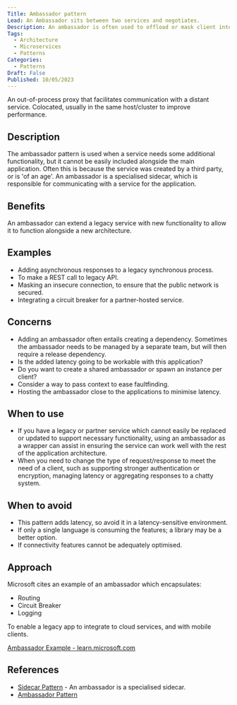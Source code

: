 ```yaml
---
Title: Ambassador pattern
Lead: An Ambassador sits between two services and negotiates.
Description: An ambassador is often used to offload or mask client interoperability issues.
Tags:
  - Architecture
  - Microservices
  - Patterns
Categories:
  - Patterns
Draft: False
Published: 10/05/2023
---
```


An out-of-process proxy that facilitates communication with a distant service. Colocated, usually in the same host/cluster to improve performance.

## Description

The ambassador pattern is used when a service needs some additional functionality, but it cannot be easily included alongside the main application. Often this is because the service was created by a third party, or is 'of an age'. An ambassador is a specialised sidecar, which is responsible for communicating with a service for the application.

## Benefits

An ambassador can extend a legacy service with new functionality to allow it to function alongside a new architecture.

## Examples

* Adding asynchronous responses to a legacy synchronous process.
* To make a REST call to legacy API.
* Masking an insecure connection, to ensure that the public network is secured.
* Integrating a circuit breaker for a partner-hosted service.

## Concerns

* Adding an ambassador often entails creating a dependency. Sometimes the ambassador needs to be managed by a separate team, but will then require a release dependency.
* Is the added latency going to be workable with this application?
* Do you want to create a shared ambassador or spawn an instance per client?
* Consider a way to pass context to ease faultfinding.
* Hosting the ambassador close to the applications to minimise latency.

## When to use

* If you have a legacy or partner service which cannot easily be replaced or updated to support necessary functionality, using an ambassador as a wrapper can assist in ensuring the service can work well with the rest of the application architecture.
* When you need to change the type of request/response to meet the need of a client, such as supporting stronger authentication or encryption, managing latency or aggregating responses to a chatty system.

## When to avoid

* This pattern adds latency, so avoid it in a latency-sensitive environment.
* If only a single language is consuming the features; a library may be a better option.
* If connectivity features cannot be adequately optimised.

## Approach

Microsoft cites an example of an ambassador which encapsulates:

* Routing
* Circuit Breaker
* Logging

To enable a legacy app to integrate to cloud services, and with mobile clients.

[Ambassador Example - learn.microsoft.com](https://learn.microsoft.com/en-us/azure/architecture/patterns/ambassador#example)

## References

* [Sidecar Pattern](https://learn.microsoft.com/en-us/azure/architecture/patterns/sidecar) - An ambassador is a specialised sidecar.
* [Ambassador Pattern](https://learn.microsoft.com/en-us/azure/architecture/patterns/ambassador)
